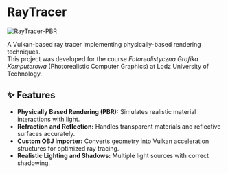 # RayTracer

![RayTracer-PBR](https://github.com/user-attachments/assets/d4855c78-4703-4203-af46-0c81ea937b3d)

A Vulkan-based ray tracer implementing physically-based rendering techniques.  
This project was developed for the course *Fotorealistyczna Grafika Komputerowa* (Photorealistic Computer Graphics) at Lodz University of Technology.

## ✨ Features

- **Physically Based Rendering (PBR):** Simulates realistic material interactions with light.
- **Refraction and Reflection:** Handles transparent materials and reflective surfaces accurately.
- **Custom OBJ Importer:** Converts geometry into Vulkan acceleration structures for optimized ray tracing.
- **Realistic Lighting and Shadows:** Multiple light sources with correct shadowing.
